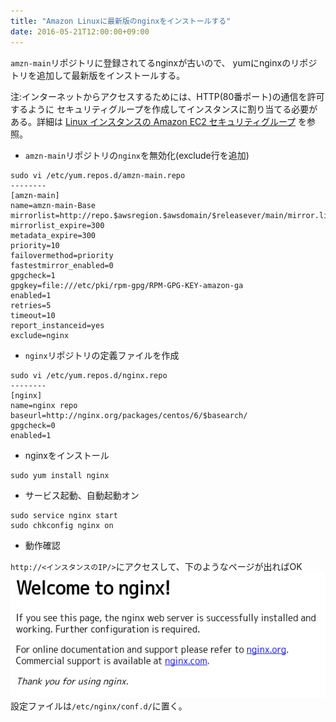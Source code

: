 ```yaml
---
title: "Amazon Linuxに最新版のnginxをインストールする"
date: 2016-05-21T12:00:00+09:00
---
```


`amzn-main`リポジトリに登録されてるnginxが古いので、
yumにnginxのリポジトリを追加して最新版をインストールする。

注:インターネットからアクセスするためには、HTTP(80番ポート)の通信を許可するように
セキュリティグループを作成してインスタンスに割り当てる必要がある。詳細は
[Linux インスタンスの Amazon EC2 セキュリティグループ](http://docs.aws.amazon.com/ja_jp/AWSEC2/latest/UserGuide/using-network-security.html])
を参照。

* `amzn-main`リポジトリの`nginx`を無効化(exclude行を追加)

```
sudo vi /etc/yum.repos.d/amzn-main.repo 
--------
[amzn-main]
name=amzn-main-Base
mirrorlist=http://repo.$awsregion.$awsdomain/$releasever/main/mirror.list
mirrorlist_expire=300
metadata_expire=300
priority=10
failovermethod=priority
fastestmirror_enabled=0
gpgcheck=1
gpgkey=file:///etc/pki/rpm-gpg/RPM-GPG-KEY-amazon-ga
enabled=1
retries=5
timeout=10
report_instanceid=yes
exclude=nginx
```

* `nginx`リポジトリの定義ファイルを作成

```
sudo vi /etc/yum.repos.d/nginx.repo
--------
[nginx]
name=nginx repo
baseurl=http://nginx.org/packages/centos/6/$basearch/
gpgcheck=0
enabled=1
```

* nginxをインストール

```
sudo yum install nginx
```

* サービス起動、自動起動オン

```
sudo service nginx start
sudo chkconfig nginx on
```

* 動作確認

`http://<インスタンスのIP/>`にアクセスして、下のようなページが出ればOK  
![](/assets/images/2016-05-21-latest_nginx_on_amazon_linux/welcome.png)  
設定ファイルは`/etc/nginx/conf.d/`に置く。
